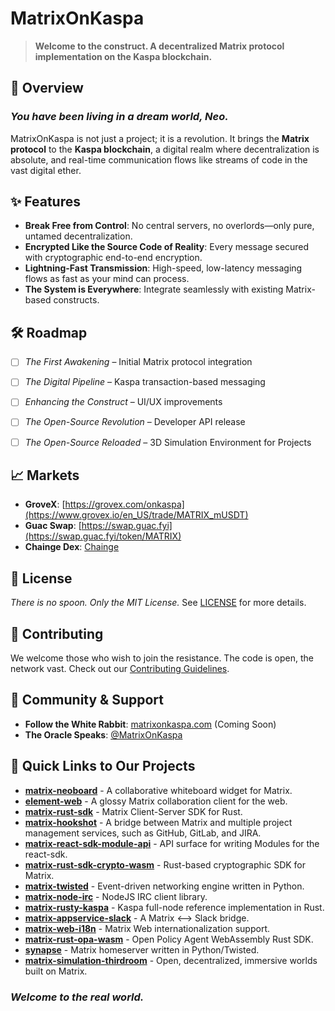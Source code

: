 # MatrixOnKaspa
> **Welcome to the construct. A decentralized Matrix protocol implementation on the Kaspa blockchain.**

## 🚀 Overview

### *You have been living in a dream world, Neo.*
MatrixOnKaspa is not just a project; it is a revolution. It brings the **Matrix protocol** to the **Kaspa blockchain**, a digital realm where decentralization is absolute, and real-time communication flows like streams of code in the vast digital ether.

## ✨ Features

- **Break Free from Control**: No central servers, no overlords—only pure, untamed decentralization.
- **Encrypted Like the Source Code of Reality**: Every message secured with cryptographic end-to-end encryption.
- **Lightning-Fast Transmission**: High-speed, low-latency messaging flows as fast as your mind can process.
- **The System is Everywhere**: Integrate seamlessly with existing Matrix-based constructs.

## 🛠️ Roadmap

- [ ] *The First Awakening* – Initial Matrix protocol integration
- [ ] *The Digital Pipeline* – Kaspa transaction-based messaging
- [ ] *Enhancing the Construct* – UI/UX improvements
- [ ] *The Open-Source Revolution* – Developer API release
- [ ] *The Open-Source Reloaded* – 3D Simulation Environment for Projects


## 📈 Markets
- **GroveX**: [https://grovex.com/onkaspa](https://www.grovex.io/en_US/trade/MATRIX_mUSDT)
- **Guac Swap**: [https://swap.guac.fyi](https://swap.guac.fyi/token/MATRIX)
- **Chainge Dex**: [Chainge](https://dapp.chainge.finance/?fromChain=KAS&toChain=KAS&fromToken=USDT&toToken=MATRIX)

## 📜 License
*There is no spoon. Only the MIT License.* See [LICENSE](LICENSE) for more details.

## 🤝 Contributing
We welcome those who wish to join the resistance. The code is open, the network vast. Check out our [Contributing Guidelines](CONTRIBUTING.md).

## 💬 Community & Support
- **Follow the White Rabbit**: [matrixonkaspa.com](https://matrixonkaspa.com) (Coming Soon)
- **The Oracle Speaks**: [@MatrixOnKaspa](https://x.com/onkaspa)

## 🔗 Quick Links to Our Projects

- **[matrix-neoboard](https://github.com/MatrixOnKaspa/matrix-neoboard)** - A collaborative whiteboard widget for Matrix.
- **[element-web](https://github.com/MatrixOnKaspa/element-web)** - A glossy Matrix collaboration client for the web.
- **[matrix-rust-sdk](https://github.com/MatrixOnKaspa/matrix-rust-sdk)** - Matrix Client-Server SDK for Rust.
- **[matrix-hookshot](https://github.com/MatrixOnKaspa/matrix-hookshot)** - A bridge between Matrix and multiple project management services, such as GitHub, GitLab, and JIRA.
- **[matrix-react-sdk-module-api](https://github.com/MatrixOnKaspa/matrix-react-sdk-module-api)** - API surface for writing Modules for the react-sdk.
- **[matrix-rust-sdk-crypto-wasm](https://github.com/MatrixOnKaspa/matrix-rust-sdk-crypto-wasm)** - Rust-based cryptographic SDK for Matrix.
- **[matrix-twisted](https://github.com/MatrixOnKaspa/matrix-twisted)** - Event-driven networking engine written in Python.
- **[matrix-node-irc](https://github.com/MatrixOnKaspa/matrix-node-irc)** - NodeJS IRC client library.
- **[matrix-rusty-kaspa](https://github.com/MatrixOnKaspa/matrix-rusty-kaspa)** - Kaspa full-node reference implementation in Rust.
- **[matrix-appservice-slack](https://github.com/MatrixOnKaspa/matrix-appservice-slack)** - A Matrix <--> Slack bridge.
- **[matrix-web-i18n](https://github.com/MatrixOnKaspa/matrix-web-i18n)** - Matrix Web internationalization support.
- **[matrix-rust-opa-wasm](https://github.com/MatrixOnKaspa/matrix-rust-opa-wasm)** - Open Policy Agent WebAssembly Rust SDK.
- **[synapse](https://github.com/MatrixOnKaspa/synapse)** - Matrix homeserver written in Python/Twisted.
- **[matrix-simulation-thirdroom](https://github.com/MatrixOnKaspa/matrix-simulation-thirdroom)** - Open, decentralized, immersive worlds built on Matrix.

### *Welcome to the real world.*

